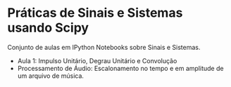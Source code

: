# Práticas de Sinais e Sistemas usando Scipy

Conjunto de aulas em IPython Notebooks sobre Sinais e Sistemas.

  - Aula 1: Impulso Unitário, Degrau Unitário e Convolução
  - Processamento de Áudio: Escalonamento no tempo e em amplitude de um arquivo de música.
